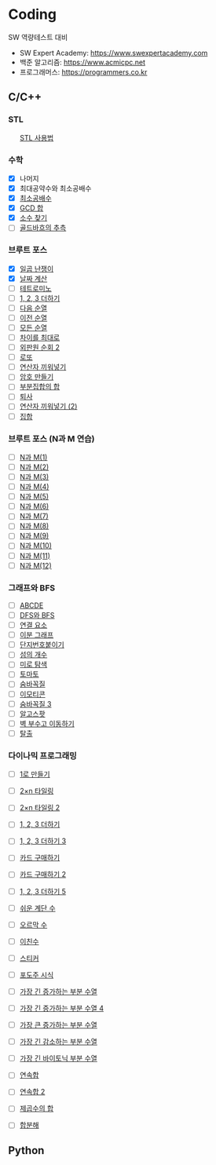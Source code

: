 # Coding
SW 역량테스트 대비 
- SW Expert Academy: https://www.swexpertacademy.com
- 백준 알고리즘: https://www.acmicpc.net 
- 프로그래머스: https://programmers.co.kr 

## C/C++  
<h3 id="-">STL</h3>
<ul>
 <a href="https://baactree.tistory.com/29">STL 사용법</a> 
</ul>

<h3 id="-">수학</h3>

- [x] 나머지 
- [x] 최대공약수와 최소공배수
- [x] <a href="https://www.acmicpc.net/problem/1934">최소공배수</a>
- [x] <a href="https://www.acmicpc.net/problem/9613">GCD 합</a>
- [x] <a href="https://www.acmicpc.net/problem/1978">소수 찾기</a>
- [ ] <a href="https://www.acmicpc.net/problem/6588">골드바흐의 추측</a>

<h3 id="-">브루트 포스</h3>

- [x] <a href="https://www.acmicpc.net/problem/2309">일곱 난쟁이</a>
- [x] <a href="https://www.acmicpc.net/problem/1476">날짜 계산</a>
- [ ] <a href="https://www.acmicpc.net/problem/14500">테트로미노</a>
- [ ] <a href="https://www.acmicpc.net/problem/9095">1, 2, 3 더하기</a>
- [ ] <a href="https://www.acmicpc.net/problem/10972">다음 순열</a>
- [ ] <a href="https://www.acmicpc.net/problem/10973">이전 순열</a>
- [ ] <a href="https://www.acmicpc.net/problem/10974">모든 순열</a>
- [ ] <a href="https://www.acmicpc.net/problem/10819">차이를 최대로</a>
- [ ] <a href="https://www.acmicpc.net/problem/10971">외판원 순회 2</a>
- [ ] <a href="https://www.acmicpc.net/problem/6603">로또</a>
- [ ] <a href="https://www.acmicpc.net/problem/14888">연산자 끼워넣기</a>
- [ ] <a href="https://www.acmicpc.net/problem/1759">암호 만들기</a>
- [ ] <a href="https://www.acmicpc.net/problem/1182">부분집합의 합</a>
- [ ] <a href="https://www.acmicpc.net/problem/14501">퇴사</a>
- [ ] <a href="https://www.acmicpc.net/problem/15658">연산자 끼워넣기 (2)</a>
- [ ] <a href="https://www.acmicpc.net/problem/11723">집합</a>

<h3 id="-n-m-">브루트 포스 (N과 M 연습)</h3>

- [ ] <a href="https://www.acmicpc.net/problem/15649">N과 M(1)</a> 
- [ ] <a href="https://www.acmicpc.net/problem/15650">N과 M(2)</a> 
- [ ] <a href="https://www.acmicpc.net/problem/15651">N과 M(3)</a> 
- [ ] <a href="https://www.acmicpc.net/problem/15652">N과 M(4)</a> 
- [ ] <a href="https://www.acmicpc.net/problem/15654">N과 M(5)</a> 
- [ ] <a href="https://www.acmicpc.net/problem/15655">N과 M(6)</a> 
- [ ] <a href="https://www.acmicpc.net/problem/15656">N과 M(7)</a> 
- [ ] <a href="https://www.acmicpc.net/problem/15657">N과 M(8)</a> 
- [ ] <a href="https://www.acmicpc.net/problem/15663">N과 M(9)</a> 
- [ ] <a href="https://www.acmicpc.net/problem/15664">N과 M(10)</a> 
- [ ] <a href="https://www.acmicpc.net/problem/15665">N과 M(11)</a> 
- [ ] <a href="https://www.acmicpc.net/problem/15666">N과 M(12)</a> 

<h3 id="-bfs">그래프와 BFS</h3>

- [ ] <a href="https://www.acmicpc.net/problem/13023">ABCDE</a> 
- [ ] <a href="https://www.acmicpc.net/problem/1260">DFS와 BFS</a> 
- [ ] <a href="https://www.acmicpc.net/problem/11724">연결 요소</a> 
- [ ] <a href="https://www.acmicpc.net/problem/1707">이분 그래프</a> 
- [ ] <a href="https://www.acmicpc.net/problem/2667">단지번호붙이기</a> 
- [ ] <a href="https://www.acmicpc.net/problem/4963">섬의 개수</a> 
- [ ] <a href="https://www.acmicpc.net/problem/2178">미로 탐색</a> 
- [ ] <a href="https://www.acmicpc.net/problem/7576">토마토</a> 
- [ ] <a href="https://www.acmicpc.net/problem/1697">숨바꼭질</a> 
- [ ] <a href="https://www.acmicpc.net/problem/14226">이모티콘</a> 
- [ ] <a href="https://www.acmicpc.net/problem/13549">숨바꼭질 3</a> 
- [ ] <a href="https://www.acmicpc.net/problem/1261">알고스팟</a> 
- [ ] <a href="https://www.acmicpc.net/problem/2206">벽 부수고 이동하기</a> 
- [ ] <a href="https://www.acmicpc.net/problem/3055">탈출</a> 

<h3 id="-">다이나믹 프로그래밍</h3>

- [ ] <a href="https://www.acmicpc.net/problem/1463">1로 만들기</a> 
- [ ] <a href="https://www.acmicpc.net/problem/11726">2×n 타일링</a> 
- [ ] <a href="https://www.acmicpc.net/problem/11727">2×n 타일링 2</a> 
- [ ] <a href="https://www.acmicpc.net/problem/9095">1, 2, 3 더하기</a> 
- [ ] <a href="https://www.acmicpc.net/problem/15988">1, 2, 3 더하기 3</a> 
- [ ] <a href="https://www.acmicpc.net/problem/11052">카드 구매하기</a> 
- [ ] <a href="https://www.acmicpc.net/problem/16194">카드 구매하기 2</a> 
- [ ] <a href="https://www.acmicpc.net/problem/15990">1, 2, 3 더하기 5</a> 
- [ ] <a href="https://www.acmicpc.net/problem/10844">쉬운 계단 수</a> 
- [ ] <a href="https://www.acmicpc.net/problem/11057">오르막 수</a> 
- [ ] <a href="https://www.acmicpc.net/problem/2193">이친수</a> 
- [ ] <a href="https://www.acmicpc.net/problem/9465">스티커</a> 
- [ ] <a href="https://www.acmicpc.net/problem/2156">포도주 시식</a> 
- [ ] <a href="https://www.acmicpc.net/problem/11053">가장 긴 증가하는 부분 수열</a> 
- [ ] <a href="https://www.acmicpc.net/problem/14002">가장 긴 증가하는 부분 수열 4</a> 
- [ ] <a href="https://www.acmicpc.net/problem/11055">가장 큰 증가하는 부분 수열</a> 
- [ ] <a href="https://www.acmicpc.net/problem/11722">가장 긴 감소하는 부분 수열</a> 
- [ ] <a href="https://www.acmicpc.net/problem/11054">가장 긴 바이토닉 부분 수열</a> 
- [ ] <a href="https://www.acmicpc.net/problem/1912">연속합</a> 
- [ ] <a href="https://www.acmicpc.net/problem/13398">연속합 2</a> 
- [ ] <a href="https://www.acmicpc.net/problem/1699">제곱수의 합</a> 
- [ ] <a href="https://www.acmicpc.net/problem/2225">합분해</a> 


## Python 
